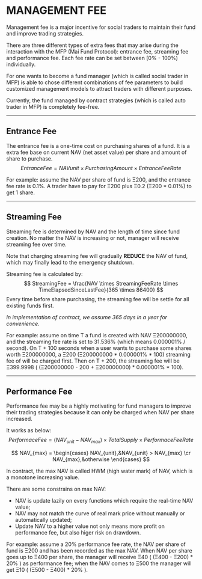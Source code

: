 # MANAGEMENT FEE

Management fee is a major incentive for social traders to maintain their fund and improve trading strategies.

There are three different types of extra fees that may arise during the interaction with the MFP (Mai Fund Protocol): entrance fee, streaming fee and performance fee. Each fee rate can be set between [0% - 100%) individually.

For one wants to become a fund manager (which is called social trader in MFP) is able to chose different combinations of  fee parameters to build customized management models to attract traders with different purposes.

Currently, the fund managed by contract strategies (which is called auto trader in MFP) is completely fee-free.

-----

## Entrance Fee

The entrance fee is a one-time cost on purchasing shares of a fund. It is a extra fee base on current NAV (net asset value) per share and amount of share to purchase.
$$
EntranceFee = NAVunit \times PurchasingAmount \times EntranceFeeRate
$$

For example: assume the NAV per share of fund is Ξ200, and the entrance fee rate is 0.1%. A trader have to pay for Ξ200 plus Ξ0.2 (Ξ200 * 0.01%)  to get 1 share.

-----

## Streaming Fee

Streaming fee is determined by NAV and the length of time since fund creation. No matter the NAV is increasing or not, manager will receive streaming fee over time.

Note that charging streaming fee will gradually **REDUCE** the NAV of fund, which may finally lead to the emergency shutdown.

Streaming fee is calculated by:
$$
StreamingFee = \frac{NAV \times StreamingFeeRate \times TimeElapsedSinceLastFee}{365 \times 86400}
$$
Every time before share purchasing, the streaming fee will be settle for all existing funds first.

*In implementation of contract, we assume 365 days in a year for convenience.*

For example:  assume on time T a fund is created with NAV Ξ200000000, and the streaming fee rate is set to 31.536% (which means 0.000001% / second).  On T + 100 seconds when a user wants to purchase some shares worth Ξ200000000, a Ξ200 (Ξ200000000 * 0.000001% * 100) streaming fee of will be charged first. Then on T + 200, the streaming fee will be Ξ399.9998  ( (Ξ200000000 - 200 + Ξ200000000) * 0.000001% * 100).

-----

## Performance Fee

Performance fee may be a highly motivating for fund managers to improve their trading strategies because it can only be charged when NAV per share increased.

It works as below:
$$
PerformaceFee = (NAV_{unit} - NAV_{max}) \times TotalSupply \times PerformaceFeeRate
$$

$$
NAV_{max} =
\begin{cases}
NAV_{unit},&NAV_{unit} > NAV_{max}
\cr
NAV_{max},&otherwise
\end{cases}
$$

In contract, the max NAV is called HWM (high water mark) of NAV, which is a monotone increasing value. 

There are some constrains on max NAV:

- NAV is update lazily on every functions which require the real-time NAV value;
- NAV may not match the curve of real mark price without manually or automatically updated;
- Update NAV to a higher value not only means more profit on performance fee, but also higer risk on drawdown.

For example: assume a 20% performance fee rate, the NAV per share of fund is Ξ200 and has been recorded as the max NAV. When NAV per share goes up to Ξ400 per share, the manager will receive Ξ40 ( (Ξ400 - Ξ200) * 20% ) as performance fee; when the NAV comes to Ξ500 the manager will get Ξ10 ( (Ξ500 - Ξ400) * 20% ).